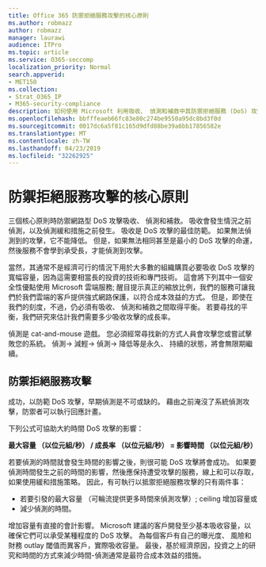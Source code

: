```yaml
---
title: Office 365 防禦拒絕服務攻擊的核心原則
ms.author: robmazz
author: robmazz
manager: laurawi
audience: ITPro
ms.topic: article
ms.service: O365-seccomp
localization_priority: Normal
search.appverid:
- MET150
ms.collection:
- Strat_O365_IP
- M365-security-compliance
description: 如何使用 Microsoft 利用吸收、 偵測和補救中其防禦拒絕服務 (DoS) 攻擊的核心原則。
ms.openlocfilehash: bbfffeaeb66fc83e80c274be9550a95dc8bd3f0d
ms.sourcegitcommit: 0017dc6a5f81c165d9dfd88be39a6bb17856582e
ms.translationtype: MT
ms.contentlocale: zh-TW
ms.lasthandoff: 04/23/2019
ms.locfileid: "32262925"
---
```

# <a name="core-principles-of-defense-against-denial-of-service-attacks"></a>防禦拒絕服務攻擊的核心原則

三個核心原則時防禦網路型 DoS 攻擊吸收、 偵測和補救。
吸收會發生情況之前偵測，以及偵測緩和措施之前發生。 吸收是 DoS 攻擊的最佳防範。 如果無法偵測到的攻擊，它不能降低。 但是，如果無法相同甚至是最小的 DoS 攻擊的命運，然後服務不會學到承受長，才能偵測到攻擊。

當然，其通常不是經濟可行的情況下用於大多數的組織購買必要吸收 DoS 攻擊的寬幅容量，因為這需要相當長的投資的技術和專門技術。 這會將下列其中一個安全性優點使用 Microsoft 雲端服務; 醒目提示真正的縮放比例，我們的服務可讓我們於我們雲端的客戶提供強式網路保護，以符合成本效益的方式。 但是，即使在我們的刻度，不過，仍必須有吸收、 偵測和補救之間取得平衡。 若要尋找的平衡，我們研究來估計我們需要多少吸收攻擊的成長率。

偵測是 cat-and-mouse 遊戲。 您必須經常尋找新的方式人員會攻擊您或嘗試擊敗您的系統。 偵測-> 減輕-> 偵測-> 降低等是永久、 持續的狀態，將會無限期繼續。

## <a name="defending-against-dos-attacks"></a>防禦拒絕服務攻擊

成功，以防範 DoS 攻擊，早期偵測是不可或缺的。 藉由之前淹沒了系統偵測攻擊，防禦者可以執行回應計畫。

下列公式可協助大約時間 DoS 攻擊的影響：

   **最大容量 （以位元組/秒） / 成長率 （以位元組/秒） = 影響時間 （以位元組/秒）**

若要偵測的時間就會發生時間的影響之後，則很可能 DoS 攻擊將會成功。 如果要偵測時間發生之前的時間的影響，然後應保持遭受攻擊的服務，線上和可以存取，如果使用緩和措施策略。 因此，有可執行以抵禦拒絕服務攻擊的只有兩件事：
- 若要引發的最大容量 （可輪流提供更多時間來偵測攻擊）; ceiling 增加容量或
- 減少偵測的時間。

增加容量有直接的會計影響。 Microsoft 建議的客戶開發至少基本吸收容量，以確保它們可以承受某種程度的 DoS 攻擊。 為每個客戶有自己的曝光度、 風險和財務 outlay 閾值而異客戶，實際吸收容量。 最後，基於經濟原因，投資之上的研究和時間的方式來減少時間-偵測通常是最符合成本效益的措施。
